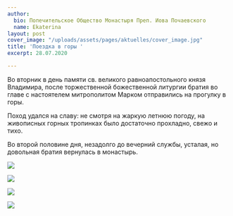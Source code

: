 ```yaml
---
author:
  bio: Попечительское Общество Монастыря Преп. Иова Почаевского
  name: Ekaterina
layout: post
cover_image: "/uploads/assets/pages/aktuelles/cover_image.jpg"
title: 'Поездка в горы '
excerpt: 28.07.2020

---
```

Во вторник в день памяти  св. великого равноапостольного князя Владимира, после торжественной божественной литургии братия во главе с настоятелем митрополитом Марком отправились на прогулку в горы. 

Поход удался на славу: не смотря на жаркую летнюю погоду, на живописных горных тропинках было достаточно прохладно, свежо и тихо. 

Во второй половине дня, незадолго до вечерний службы, усталая, но довольная братия вернулась в монастырь.

![](https://res.cloudinary.com/hiobmon/image/upload/v1596532363/media/2020/P7280172_ss3z7g.jpg)

![](https://res.cloudinary.com/hiobmon/image/upload/v1596532395/media/2020/P7280175_anjhne.jpg)

![](https://res.cloudinary.com/hiobmon/image/upload/v1596532427/media/2020/P7280187_pk5soh.jpg)

![](https://res.cloudinary.com/hiobmon/image/upload/v1596532458/media/2020/85774d68-1062-45df-920a-5d0b4def41a4_zeemuh.jpg)